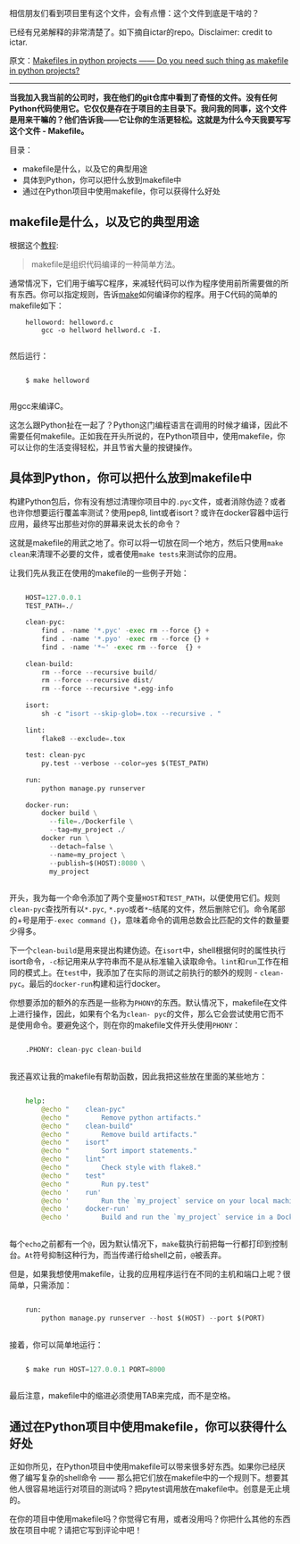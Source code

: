 相信朋友们看到项目里有这个文件，会有点懵：这个文件到底是干啥的？

已经有兄弟解释的非常清楚了。如下摘自ictar的repo。Disclaimer: credit to ictar.

原文：[Makefiles in python projects —— Do you need such thing as makefile in python projects?](http://krzysztofzuraw.com/blog/2016/makefiles-in-python-projects.html)

---

**当我加入我当前的公司时，我在他们的git仓库中看到了奇怪的文件。没有任何Python代码使用它。它仅仅是存在于项目的主目录下。我问我的同事，这个文件是用来干嘛的？他们告诉我——它让你的生活更轻松。这就是为什么今天我要写写这个文件 - Makefile。**

目录：

  * makefile是什么，以及它的典型用途
  * 具体到Python，你可以把什么放到makefile中
  * 通过在Python项目中使用makefile，你可以获得什么好处

## makefile是什么，以及它的典型用途

根据这个[教程](http://www.cs.colby.edu/maxwell/courses/tutorials/maketutor/):

> makefile是组织代码编译的一种简单方法。

通常情况下，它们用于编写C程序，来减轻代码可以作为程序使用前所需要做的所有东西。你可以指定规则，告诉[make](https://www.gnu.org/software/make/)如何编译你的程序。用于C代码的简单的makefile如下：

```shell
    helloword: helloword.c
        gcc -o hellword hellword.c -I.
    
```

然后运行：

```shell

    $ make helloword
    
```

用gcc来编译C。

这怎么跟Python扯在一起了？Python这门编程语言在调用的时候才编译，因此不需要任何makefile。正如我在开头所说的，在Python项目中，使用makefile，你可以让你的生活变得轻松，并且节省大量的按键操作。

## 具体到Python，你可以把什么放到makefile中

构建Python包后，你有没有想过清理你项目中的`.pyc`文件，或者消除伪迹？或者也许你想要运行覆盖率测试？使用pep8, lint或者isort？或许在docker容器中运行应用，最终写出那些对你的屏幕来说太长的命令？

这就是makefile的用武之地了。你可以将一切放在同一个地方，然后只使用`make clean`来清理不必要的文件，或者使用`make tests`来测试你的应用。

让我们先从我正在使用的makefile的一些例子开始：

```python

    HOST=127.0.0.1
    TEST_PATH=./
    
    clean-pyc:
        find . -name '*.pyc' -exec rm --force {} +
        find . -name '*.pyo' -exec rm --force {} +
        find . -name '*~' -exec rm --force  {} +
    
    clean-build:
        rm --force --recursive build/
        rm --force --recursive dist/
        rm --force --recursive *.egg-info
    
    isort:
        sh -c "isort --skip-glob=.tox --recursive . "
    
    lint:
        flake8 --exclude=.tox
    
    test: clean-pyc
        py.test --verbose --color=yes $(TEST_PATH)
    
    run:
        python manage.py runserver
    
    docker-run:
        docker build \
          --file=./Dockerfile \
          --tag=my_project ./
        docker run \
          --detach=false \
          --name=my_project \
          --publish=$(HOST):8080 \
          my_project
    
```

开头，我为每一个命令添加了两个变量`HOST`和`TEST_PATH`，以便使用它们。规则`clean-pyc`查找所有以`*.pyc`, `*.pyo`或者`*~`结尾的文件，然后删除它们。命令尾部的+号是用于`-exec
command {}`，意味着命令的调用总数会比匹配的文件的数量要少得多。

下一个`clean-build`是用来提出构建伪迹。在`isort`中，shell根据何时的属性执行isort命令，`-c`标记用来从字符串而不是从标准输入读取命令。`lint`和`run`工作在相同的模式上。在`test`中，我添加了在实际的测试之前执行的额外的规则 - `clean-pyc`。最后的`docker-run`构建和运行docker。

你想要添加的额外的东西是一些称为`PHONY`的东西。默认情况下，makefile在文件上进行操作，因此，如果有个名为`clean-
pyc`的文件，那么它会尝试使用它而不是使用命令。要避免这个，则在你的makefile文件开头使用`PHONY`：

```python

    .PHONY: clean-pyc clean-build
    
```

我还喜欢让我的makefile有帮助函数，因此我把这些放在里面的某些地方：

```python

    help:
        @echo "    clean-pyc"
        @echo "        Remove python artifacts."
        @echo "    clean-build"
        @echo "        Remove build artifacts."
        @echo "    isort"
        @echo "        Sort import statements."
        @echo "    lint"
        @echo "        Check style with flake8."
        @echo "    test"
        @echo "        Run py.test"
        @echo '    run'
        @echo '        Run the `my_project` service on your local machine.'
        @echo '    docker-run'
        @echo '        Build and run the `my_project` service in a Docker container.'
    
```

每个`echo`之前都有一个`@`，因为默认情况下，`make`载执行前把每一行都打印到控制台。`At`符号抑制这种行为，而当传递行给shell之前，`@`被丢弃。

但是，如果我想使用makefile，让我的应用程序运行在不同的主机和端口上呢？很简单，只需添加：

```python

    run:
        python manage.py runserver --host $(HOST) --port $(PORT)
    
```

接着，你可以简单地运行：

```python

    $ make run HOST=127.0.0.1 PORT=8000
    
```

最后注意，makefile中的缩进必须使用TAB来完成，而不是空格。

## 通过在Python项目中使用makefile，你可以获得什么好处

正如你所见，在Python项目中使用makefile可以带来很多好东西。如果你已经厌倦了编写复杂的shell命令 —— 那么把它们放在makefile中的一个规则下。想要其他人很容易地运行对项目的测试吗？把pytest调用放在makefile中。创意是无止境的。

在你的项目中使用makefile吗？你觉得它有用，或者没用吗？你把什么其他的东西放在项目中呢？请把它写到评论中吧！
